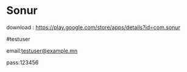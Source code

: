 # Sonur
download : https://play.google.com/store/apps/details?id=com.sonur


#testuser

email:testuser@example.mn

pass:123456
